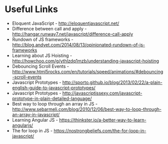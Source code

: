 # Useful Links

- Eloquent JavaScript - http://eloquentjavascript.net/
- Difference between call and apply - http://hangar.runway7.net/javascript/difference-call-apply
- Rundown of JS frameworks - http://blog.andyet.com/2014/08/13/opinionated-rundown-of-js-frameworks
- Learning about JS Hoisting - http://howchoo.com/g/ythlzdq1mzb/understanding-javascript-hoisting
- Debouncing Scroll Events - http://www.html5rocks.com/en/tutorials/speed/animations/#debouncing-scroll-events
- Javascript Prototypes - http://sporto.github.io/blog/2013/02/22/a-plain-english-guide-to-javascript-prototypes/
- Javascript Prototypes - http://javascriptissexy.com/javascript-prototype-in-plain-detailed-language/
- Best way to loop through an array in JS - http://www.sebarmeli.com/blog/2010/12/06/best-way-to-loop-through-an-array-in-javascript/
- Learning Angular JS - https://thinkster.io/a-better-way-to-learn-angularjs/
- The for loop in JS - https://nostrongbeliefs.com/the-for-loop-in-javascript/